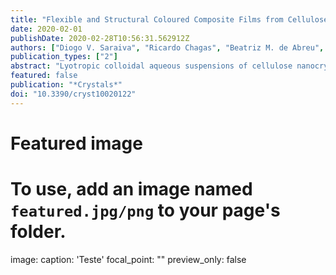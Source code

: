 ```yaml
---
title: "Flexible and Structural Coloured Composite Films from Cellulose Nanocrystals/Hydroxypropyl Cellulose Lyotropic Suspensions"
date: 2020-02-01
publishDate: 2020-02-28T10:56:31.562912Z
authors: ["Diogo V. Saraiva", "Ricardo Chagas", "Beatriz M. de Abreu", "Cláudia N. Gouveia", "Pedro E. S. Silva", "Maria Helena Godinho", "Susete N. Fernandes"]
publication_types: ["2"]
abstract: "Lyotropic colloidal aqueous suspensions of cellulose nanocrystals (CNCs) can, after solvent evaporation, retain their chiral nematic arrangement. As water is removed the pitch value of the suspension decreases and structural colour-generating films, which are mechanically brittle in nature, can be obtained. Increasing their flexibility while keeping the chiral nematic structure and biocompatible nature is a challenging task. However, if achievable, this will promote their use in new and interesting applications. In this study, we report on the addition of different amounts of hydroxypropyl cellulose (HPC) to CNCs suspension within the coexistence of the isotropic-anisotropic phases and infer the influence of this cellulosic derivative on the properties of the obtained solid films. It was possible to add 50 wt.% of HPC to a CNCs aqueous suspension (to obtain a 50/50 solids ratio) without disrupting the LC phase of CNCs and maintaining a left-handed helical structure in the obtained films. When 30 wt.% of HPC was added to the suspension of CNCs, a strong colouration in the film was still observed. This colour shifts to the near-infrared region as the HPC content in the colloidal suspension increases to 40 wt.% or 50 wt.% The all-cellulosic composite films present an increase in the maximum strain as the concentration of HPC increases, as shown by the bending experiments and an improvement in their thermal properties."
featured: false
publication: "*Crystals*"
doi: "10.3390/cryst10020122"
---
```

# Featured image
# To use, add an image named `featured.jpg/png` to your page's folder. 
image:
  caption: 'Teste'
  focal_point: ""
  preview_only: false
